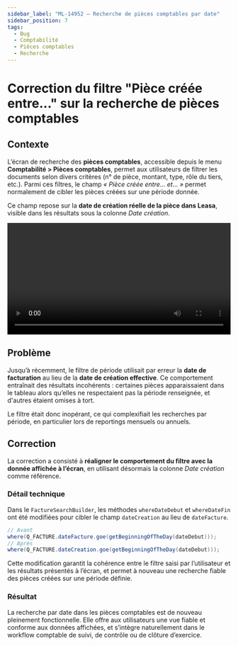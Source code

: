 ```yaml
---
sidebar_label: "ML-14952 – Recherche de pièces comptables par date"
sidebar_position: 7
tags:
  - Bug
  - Comptabilité
  - Pièces comptables
  - Recherche
---
```


# Correction du filtre "Pièce créée entre..." sur la recherche de pièces comptables

## Contexte

L’écran de recherche des **pièces comptables**, accessible depuis le menu **Comptabilité > Pièces comptables**, permet aux utilisateurs de filtrer les documents selon divers critères (n° de pièce, montant, type, rôle du tiers, etc.). Parmi ces filtres, le champ *« Pièce créée entre… et… »* permet normalement de cibler les pièces créées sur une période donnée.

Ce champ repose sur la **date de création réelle de la pièce dans Leasa**, visible dans les résultats sous la colonne *Date création*.

<video controls width="100%">
  <source src="/videos/ml_14952.mp4" type="video/mp4" />
  Votre navigateur ne supporte pas la vidéo HTML5.
</video>


## Problème

Jusqu’à récemment, le filtre de période utilisait par erreur la **date de facturation** au lieu de la **date de création effective**. Ce comportement entraînait des résultats incohérents : certaines pièces apparaissaient dans le tableau alors qu’elles ne respectaient pas la période renseignée, et d'autres étaient omises à tort.

Le filtre était donc inopérant, ce qui complexifiait les recherches par période, en particulier lors de reportings mensuels ou annuels.

## Correction

La correction a consisté à **réaligner le comportement du filtre avec la donnée affichée à l’écran**, en utilisant désormais la colonne *Date création* comme référence.

### Détail technique

Dans le `FactureSearchBuilder`, les méthodes `whereDateDebut` et `whereDateFin` ont été modifiées pour cibler le champ `dateCreation` au lieu de `dateFacture`.

```java
// Avant
where(Q_FACTURE.dateFacture.goe(getBeginningOfTheDay(dateDebut)));
// Après
where(Q_FACTURE.dateCreation.goe(getBeginningOfTheDay(dateDebut)));
````

Cette modification garantit la cohérence entre le filtre saisi par l’utilisateur et les résultats présentés à l’écran, et permet à nouveau une recherche fiable des pièces créées sur une période définie.

### Résultat

La recherche par date dans les pièces comptables est de nouveau pleinement fonctionnelle. Elle offre aux utilisateurs une vue fiable et conforme aux données affichées, et s’intègre naturellement dans le workflow comptable de suivi, de contrôle ou de clôture d’exercice.
